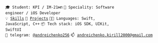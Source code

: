 <code>🎓 Student: KPI / ІМ-21мп</code>
<code>👷 Speciality: Software engineer / iOS Developer</code><br>
<code>💡 [Skills](SKILLS.md)</code>
<code>🧻 [Projects](PROJECTS.md)</code>
<code>🧑‍💻 Languages: Swift, JavaScript, C++</code>
<code>📦 Tech stack: iOS SDK, UIKit, SwiftUI</code><br>
<code>💬 telegram: [@andreichenko256](https://telegram.me/andreichenko256)</code>
<code>📫 [andreichenko.kirill2000@gmail.com](mailto:andreichenko.kirill2000@gmail.com)</code>

